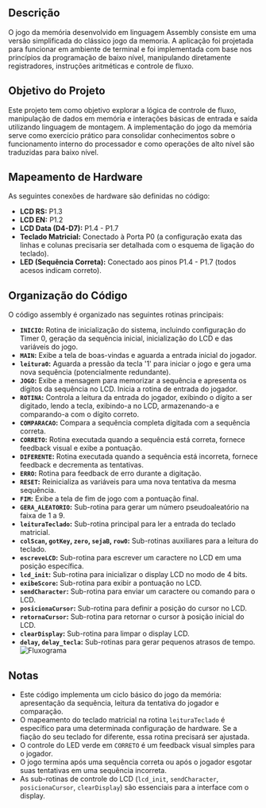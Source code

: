 ## Descrição

O jogo da memória desenvolvido em linguagem Assembly consiste em uma versão simplificada do clássico jogo da memoria. A aplicação foi projetada para funcionar em ambiente de terminal e foi implementada com base nos princípios da programação de baixo nível, manipulando diretamente registradores, instruções aritméticas e controle de fluxo.

## Objetivo do Projeto

Este projeto tem como objetivo explorar a lógica de controle de fluxo, manipulação de dados em memória e interações básicas de entrada e saída utilizando linguagem de montagem. A implementação do jogo da memória serve como exercício prático para consolidar conhecimentos sobre o funcionamento interno do processador e como operações de alto nível são traduzidas para baixo nível.

## Mapeamento de Hardware

As seguintes conexões de hardware são definidas no código:

* **LCD RS:** P1.3
* **LCD EN:** P1.2
* **LCD Data (D4-D7):** P1.4 - P1.7
* **Teclado Matricial:** Conectado à Porta P0 (a configuração exata das linhas e colunas precisaria ser detalhada com o esquema de ligação do teclado).
* **LED (Sequência Correta):** Conectado aos pinos P1.4 - P1.7 (todos acesos indicam correto).

## Organização do Código

O código assembly é organizado nas seguintes rotinas principais:

* **`INICIO`:** Rotina de inicialização do sistema, incluindo configuração do Timer 0, geração da sequência inicial, inicialização do LCD e das variáveis do jogo.
* **`MAIN`:** Exibe a tela de boas-vindas e aguarda a entrada inicial do jogador.
* **`leitura0`:** Aguarda a pressão da tecla '1' para iniciar o jogo e gera uma nova sequência (potencialmente redundante).
* **`JOGO`:** Exibe a mensagem para memorizar a sequência e apresenta os dígitos da sequência no LCD. Inicia a rotina de entrada do jogador.
* **`ROTINA`:** Controla a leitura da entrada do jogador, exibindo o dígito a ser digitado, lendo a tecla, exibindo-a no LCD, armazenando-a e comparando-a com o dígito correto.
* **`COMPARACAO`:** Compara a sequência completa digitada com a sequência correta.
* **`CORRETO`:** Rotina executada quando a sequência está correta, fornece feedback visual e exibe a pontuação.
* **`DIFERENTE`:** Rotina executada quando a sequência está incorreta, fornece feedback e decrementa as tentativas.
* **`ERRO`:** Rotina para feedback de erro durante a digitação.
* **`RESET`:** Reinicializa as variáveis para uma nova tentativa da mesma sequência.
* **`FIM`:** Exibe a tela de fim de jogo com a pontuação final.
* **`GERA_ALEATORIO`:** Sub-rotina para gerar um número pseudoaleatório na faixa de 1 a 9.
* **`leituraTeclado`:** Sub-rotina principal para ler a entrada do teclado matricial.
* **`colScan`, `gotKey`, `zero`, `sejaB`, `row0`:** Sub-rotinas auxiliares para a leitura do teclado.
* **`escreveLCD`:** Sub-rotina para escrever um caractere no LCD em uma posição específica.
* **`lcd_init`:** Sub-rotina para inicializar o display LCD no modo de 4 bits.
* **`exibeScore`:** Sub-rotina para exibir a pontuação no LCD.
* **`sendCharacter`:** Sub-rotina para enviar um caractere ou comando para o LCD.
* **`posicionaCursor`:** Sub-rotina para definir a posição do cursor no LCD.
* **`retornaCursor`:** Sub-rotina para retornar o cursor à posição inicial do LCD.
* **`clearDisplay`:** Sub-rotina para limpar o display LCD.
* **`delay`, `delay_tecla`:** Sub-rotinas para gerar pequenos atrasos de tempo.
![Fluxograma](https://github.com/user-attachments/assets/0ef99327-335f-49ab-b10d-ad29f7af3ec1)

## Notas

* Este código implementa um ciclo básico do jogo da memória: apresentação da sequência, leitura da tentativa do jogador e comparação.
* O mapeamento do teclado matricial na rotina `leituraTeclado` é específico para uma determinada configuração de hardware. Se a fiação do seu teclado for diferente, essa rotina precisará ser ajustada.
* O controle do LED verde em `CORRETO` é um feedback visual simples para o jogador.
* O jogo termina após uma sequência correta ou após o jogador esgotar suas tentativas em uma sequência incorreta.
* As sub-rotinas de controle do LCD (`lcd_init`, `sendCharacter`, `posicionaCursor`, `clearDisplay`) são essenciais para a interface com o display.
